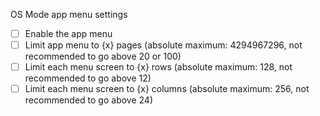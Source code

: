 OS Mode app menu settings

- [ ] Enable the app menu
- [ ] Limit app menu to {x} pages (absolute maximum: 4294967296, not recommended to go above 20 or 100)
- [ ] Limit each menu screen to {x} rows (absolute maximum: 128, not recommended to go above 12)
- [ ] Limit each menu screen to {x} columns (absolute maximum: 256, not recommended to go above 24)
